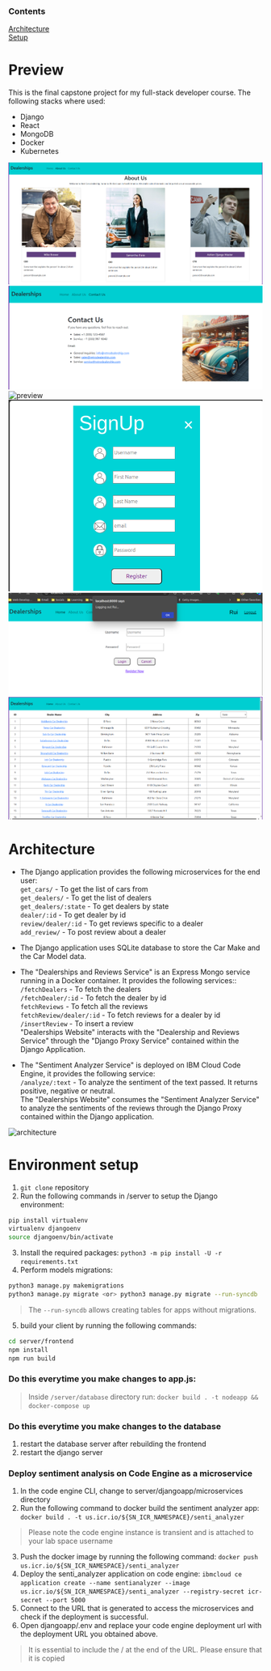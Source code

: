 ### Contents
[Architecture](#architecture)  
[Setup](#environment-setup)  

# Preview
This is the final capstone project for my full-stack developer course. The following stacks where used:
- Django
- React
- MongoDB
- Docker
- Kubernetes

![preview](preview/about_us.png)
![preview](preview/contact_us.png)
![preview](preview/login.png)
![preview](preview/sign-up.png)
![preview](preview/logout.png)
![preview](preview/get_dealers.png)
# Architecture
- The Django application provides the following microservices for the end user:  
  `get_cars/` - To get the list of cars from  
  `get_dealers/` - To get the list of dealers  
  `get_dealers/:state` - To get dealers by state  
  `dealer/:id` - To get dealer by id  
  `review/dealer/:id` - To get reviews specific to a dealer  
  `add_review/` - To post review about a dealer  

- The Django application uses SQLite database to store the Car Make and the Car Model data.  

- The "Dealerships and Reviews Service" is an Express Mongo service running in a Docker container. It provides the following services::  
`/fetchDealers` - To fetch the dealers  
`/fetchDealer/:id` - To fetch the dealer by id  
`fetchReviews` - To fetch all the reviews  
`fetchReview/dealer/:id` - To fetch reviews for a dealer by id  
`/insertReview` - To insert a review  
"Dealerships Website" interacts with the "Dealership and Reviews Service" through the "Django Proxy Service" contained within the Django Application.  

- The "Sentiment Analyzer Service" is deployed on IBM Cloud Code Engine, it provides the following service:  
`/analyze/:text` - To analyze the sentiment of the text passed. It returns positive, negative or neutral.  
The "Dealerships Website" consumes the "Sentiment Analyzer Service" to analyze the sentiments of the reviews through the Django Proxy contained within the Django application.  

![architecture](https://cf-courses-data.s3.us.cloud-object-storage.appdomain.cloud/IBMSkillsNetwork-CD0321EN-Coursera/labs/v2/m1/images/v2.capstone-dealership-architecture.png)

# Environment setup
1. `git clone` repository
2. Run the following commands in /server to setup the Django environment:
```bash
pip install virtualenv
virtualenv djangoenv
source djangoenv/bin/activate
```
3. Install the required packages:
`python3 -m pip install -U -r requirements.txt`
4. Perform models migrations:
```bash
python3 manage.py makemigrations
python3 manage.py migrate <or> python3 manage.py migrate --run-syncdb
```
>The `--run-syncdb` allows creating tables for apps without migrations.  
5. build your client by running the following commands:
```bash
cd server/frontend
npm install
npm run build
```
### Do this everytime you make changes to app.js:
>Inside `/server/database` directory run: `docker build . -t nodeapp && docker-compose up`

### Do this everytime you make changes to the database
1. restart the database server after rebuilding the frontend
2. restart the django server

### Deploy sentiment analysis on Code Engine as a microservice
1. In the code engine CLI, change to server/djangoapp/microservices directory
2. Run the following command to docker build the sentiment analyzer app: `docker build . -t us.icr.io/${SN_ICR_NAMESPACE}/senti_analyzer`
>Please note the code engine instance is transient and is attached to your lab space username
3. Push the docker image by running the following command: `docker push us.icr.io/${SN_ICR_NAMESPACE}/senti_analyzer`
4. Deploy the senti_analyzer application on code engine: `ibmcloud ce application create --name sentianalyzer --image us.icr.io/${SN_ICR_NAMESPACE}/senti_analyzer --registry-secret icr-secret --port 5000`
5. Connect to the URL that is generated to access the microservices and check if the deployment is successful.
6. Open djangoapp/.env and replace your code engine deployment url with the deployment URL you obtained above.
>It is essential to include the / at the end of the URL. Please ensure that it is copied
